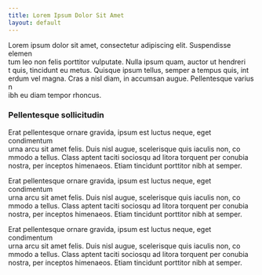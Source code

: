 ```yaml
---
title: Lorem Ipsum Dolor Sit Amet
layout: default
---
```


Lorem ipsum dolor sit amet, consectetur adipiscing elit. Suspendisse elemen\
tum leo non felis porttitor vulputate. Nulla ipsum quam, auctor ut hendreri\
t quis, tincidunt eu metus. Quisque ipsum tellus, semper a tempus quis, int\
erdum vel magna. Cras a nisl diam, in accumsan augue. Pellentesque varius n\
ibh eu diam tempor rhoncus.
<!--break-->
### Pellentesque sollicitudin

Erat pellentesque ornare gravida, ipsum est luctus neque, eget condimentum \
urna arcu sit amet felis. Duis nisl augue, scelerisque quis iaculis non, co\
mmodo a tellus. Class aptent taciti sociosqu ad litora torquent per conubia\
nostra, per inceptos himenaeos. Etiam tincidunt porttitor nibh at semper.

Erat pellentesque ornare gravida, ipsum est luctus neque, eget condimentum \
urna arcu sit amet felis. Duis nisl augue, scelerisque quis iaculis non, co\
mmodo a tellus. Class aptent taciti sociosqu ad litora torquent per conubia\
nostra, per inceptos himenaeos. Etiam tincidunt porttitor nibh at semper.

Erat pellentesque ornare gravida, ipsum est luctus neque, eget condimentum \
urna arcu sit amet felis. Duis nisl augue, scelerisque quis iaculis non, co\
mmodo a tellus. Class aptent taciti sociosqu ad litora torquent per conubia\
nostra, per inceptos himenaeos. Etiam tincidunt porttitor nibh at semper.
